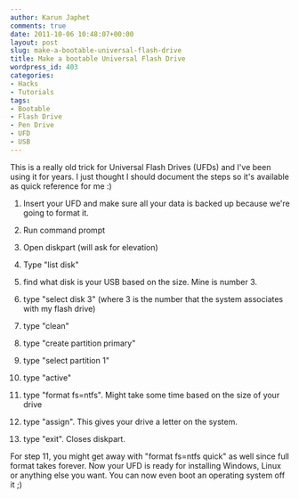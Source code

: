 ```yaml
---
author: Karun Japhet
comments: true
date: 2011-10-06 10:48:07+00:00
layout: post
slug: make-a-bootable-universal-flash-drive
title: Make a bootable Universal Flash Drive
wordpress_id: 403
categories:
- Hacks
- Tutorials
tags:
- Bootable
- Flash Drive
- Pen Drive
- UFD
- USB
---
```


This is a really old trick for Universal Flash Drives (UFDs) and I've been using it for years. I just thought I should document the steps so it's available as quick reference for me :)



	
  1. Insert your UFD and make sure all your data is backed up because we're going to format it.

	
  2. Run command prompt

	
  3. Open diskpart (will ask for elevation)

	
  4. Type "list disk"

	
  5. find what disk is your USB based on the size. Mine is number 3.

	
  6. type "select disk 3" (where 3 is the number that the system associates with my flash drive)

	
  7. type "clean"

	
  8. type "create partition primary"

	
  9. type "select partition 1"

	
  10. type "active"

	
  11. type "format fs=ntfs". Might take some time based on the size of your drive

	
  12. type "assign". This gives your drive a letter on the system.

	
  13. type "exit". Closes diskpart.




For step 11, you might get away with "format fs=ntfs quick" as well since full format takes forever. Now your UFD is ready for installing Windows, Linux or anything else you want. You can now even boot an operating system off it ;)
